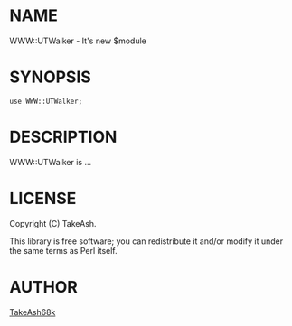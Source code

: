 
# NAME

WWW::UTWalker - It's new $module

# SYNOPSIS

    use WWW::UTWalker;

# DESCRIPTION

WWW::UTWalker is ...

# LICENSE

Copyright (C) TakeAsh.

This library is free software; you can redistribute it and/or modify
it under the same terms as Perl itself.

# AUTHOR

[TakeAsh68k](https://github.com/TakeAsh/)
